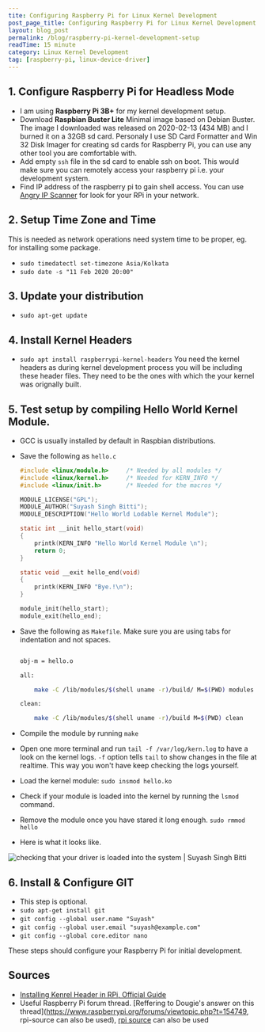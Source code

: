 ```yaml
---
tite: Configuring Raspberry Pi for Linux Kernel Development
post_page_title: Configuring Raspberry Pi for Linux Kernel Development
layout: blog_post
permalink: /blog/raspberry-pi-kernel-development-setup
readTime: 15 minute
category: Linux Kernel Development
tag: [raspberry-pi, linux-device-driver]
---
```


## 1. Configure Raspberry Pi for Headless Mode
+ I am using **Raspberry Pi 3B+** for my kernel development setup.
+ Download **Raspbian Buster Lite** Minimal image based on Debian Buster.
The image I downloaded was released on 2020-02-13 (434 MB) and I burned it on a 32GB sd card.
Personaly I use SD Card Formatter and Win 32 Disk Imager for creating sd cards for Raspberry Pi, you
can use any other tool you are comfortable with.
+ Add empty `ssh` file in the sd card to enable ssh on boot. This would make sure you can remotely access
your raspberry pi i.e. your development system.
+ Find IP address of the raspberry pi to gain shell access. 
You can use [Angry IP Scanner](https://www.advanced-ip-scanner.com/) for look for your RPi in your network. 

## 2. Setup Time Zone and Time 

This is needed as network operations need system time to be proper, eg. for installing some package. 
+ `sudo timedatectl set-timezone Asia/Kolkata` 
+ `sudo date -s "11 Feb 2020 20:00"`  

## 3. Update your distribution
+ `sudo apt-get update`  

## 4. Install Kernel Headers 
+ `sudo apt install raspberrypi-kernel-headers` 
You need the kernel headers as during kernel development process you will be including these header files.
They need to be the ones with which the your kernel was orignally built.

## 5. Test setup by compiling Hello World Kernel Module. 
+ GCC is usually installed by default in Raspbian distributions.
+ Save the following as `hello.c` 

	```c
	#include <linux/module.h>     /* Needed by all modules */  
	#include <linux/kernel.h>     /* Needed for KERN_INFO */  
	#include <linux/init.h>       /* Needed for the macros */  

	MODULE_LICENSE("GPL");    
	MODULE_AUTHOR("Suyash Singh Bitti");  
	MODULE_DESCRIPTION("Hello World Lodable Kernel Module");  

	static int __init hello_start(void)  
	{  
	    printk(KERN_INFO "Hello World Kernel Module \n");  
	    return 0;  
	}  

	static void __exit hello_end(void)  
	{  
	    printk(KERN_INFO "Bye.!\n");  
	}  

	module_init(hello_start);  
	module_exit(hello_end);  
	```

 

+ Save the following as `Makefile`.
Make sure you are using tabs for indentation and not spaces.

	```bash 

	obj-m = hello.o 

	all: 

		make -C /lib/modules/$(shell uname -r)/build/ M=$(PWD) modules 

	clean: 

		make -C /lib/modules/$(shell uname -r)/build M=$(PWD) clean 

	``` 

+ Compile the module by running `make`
+ Open one more terminal and run `tail -f /var/log/kern.log` to have a look on the kernel logs. `-f` option
tells `tail` to show changes in the file at realtime. This way you won't have keep checking the logs yourself.
+ Load the kernel module: `sudo insmod hello.ko`
+ Check if your module is loaded into the kernel by running the `lsmod` command. 
+ Remove the module once you have stared it long enough.
`sudo rmmod hello` 
+ Here is what it looks like.
<img class="img-fluid" src="https://i.imgur.com/R0J13l1.png" alt="checking that your driver is loaded into the system | Suyash Singh Bitti">

## 6. Install & Configure GIT
+ This step is optional. 
+ `sudo apt-get install git`
+ `git config --global user.name "Suyash"`
+ `git config --global user.email "suyash@example.com"`
+ `git config --global core.editor nano`

These steps should configure your Raspberry Pi for initial development.

## Sources 
+ [Installing Kenrel Header in RPi, Official Guide](https://www.raspberrypi.org/documentation/linux/kernel/headers.md)
+ Useful Raspberry Pi forum thread. [Reffering to Dougie's answer on this thread](https://www.raspberrypi.org/forums/viewtopic.php?t=154749, rpi-source can also be used), [rpi source](https://github.com/notro/rpi-source/wiki) can also
be used
